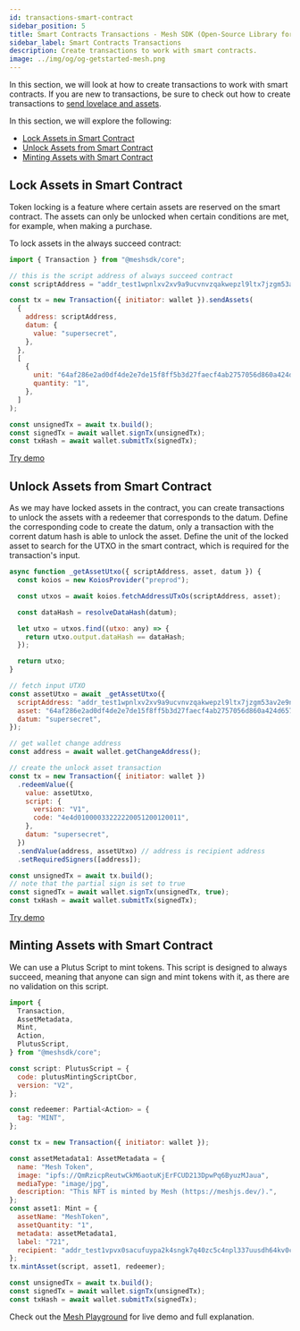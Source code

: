 ```yaml
---
id: transactions-smart-contract
sidebar_position: 5
title: Smart Contracts Transactions - Mesh SDK (Open-Source Library for Building Web3 Apps on the Cardano Blockchain)
sidebar_label: Smart Contracts Transactions
description: Create transactions to work with smart contracts.
image: ../img/og/og-getstarted-mesh.png
---
```


In this section, we will look at how to create transactions to work with smart contracts. If you are new to transactions, be sure to check out how to create transactions to [send lovelace and assets](transactions-basic).

In this section, we will explore the following:

- [Lock Assets in Smart Contract](#lock-assets-in-smart-contract)
- [Unlock Assets from Smart Contract](#unlock-assets-from-smart-contract)
- [Minting Assets with Smart Contract](#minting-assets-with-smart-contract)

## Lock Assets in Smart Contract

Token locking is a feature where certain assets are reserved on the smart contract. The assets can only be unlocked when certain conditions are met, for example, when making a purchase.

To lock assets in the always succeed contract:

```javascript
import { Transaction } from "@meshsdk/core";

// this is the script address of always succeed contract
const scriptAddress = "addr_test1wpnlxv2xv9a9ucvnvzqakwepzl9ltx7jzgm53av2e9ncv4sysemm8";

const tx = new Transaction({ initiator: wallet }).sendAssets(
  {
    address: scriptAddress,
    datum: {
      value: "supersecret",
    },
  },
  [
    {
      unit: "64af286e2ad0df4de2e7de15f8ff5b3d27faecf4ab2757056d860a424d657368546f6b656e",
      quantity: "1",
    },
  ]
);

const unsignedTx = await tx.build();
const signedTx = await wallet.signTx(unsignedTx);
const txHash = await wallet.submitTx(signedTx);
```

[Try demo](https://meshjs.dev/apis/transaction/smart-contract#lockAssets)

## Unlock Assets from Smart Contract

As we may have locked assets in the contract, you can create transactions to unlock the assets with a redeemer that corresponds to the datum. Define the corresponding code to create the datum, only a transaction with the corrent datum hash is able to unlock the asset. Define the unit of the locked asset to search for the UTXO in the smart contract, which is required for the transaction's input.

```javascript
async function _getAssetUtxo({ scriptAddress, asset, datum }) {
  const koios = new KoiosProvider("preprod");

  const utxos = await koios.fetchAddressUTxOs(scriptAddress, asset);

  const dataHash = resolveDataHash(datum);

  let utxo = utxos.find((utxo: any) => {
    return utxo.output.dataHash == dataHash;
  });

  return utxo;
}

// fetch input UTXO
const assetUtxo = await _getAssetUtxo({
  scriptAddress: "addr_test1wpnlxv2xv9a9ucvnvzqakwepzl9ltx7jzgm53av2e9ncv4sysemm8",
  asset: "64af286e2ad0df4de2e7de15f8ff5b3d27faecf4ab2757056d860a424d657368546f6b656e",
  datum: "supersecret",
});

// get wallet change address
const address = await wallet.getChangeAddress();

// create the unlock asset transaction
const tx = new Transaction({ initiator: wallet })
  .redeemValue({
    value: assetUtxo,
    script: {
      version: "V1",
      code: "4e4d01000033222220051200120011",
    },
    datum: "supersecret",
  })
  .sendValue(address, assetUtxo) // address is recipient address
  .setRequiredSigners([address]);

const unsignedTx = await tx.build();
// note that the partial sign is set to true
const signedTx = await wallet.signTx(unsignedTx, true);
const txHash = await wallet.submitTx(signedTx);
```

[Try demo](https://meshjs.dev/apis/transaction/smart-contract#unlockAssets)

## Minting Assets with Smart Contract

We can use a Plutus Script to mint tokens. This script is designed to always succeed, meaning that anyone can sign and mint tokens with it, as there are no validation on this script.

```javascript
import {
  Transaction,
  AssetMetadata,
  Mint,
  Action,
  PlutusScript,
} from "@meshsdk/core";

const script: PlutusScript = {
  code: plutusMintingScriptCbor,
  version: "V2",
};

const redeemer: Partial<Action> = {
  tag: "MINT",
};

const tx = new Transaction({ initiator: wallet });

const assetMetadata1: AssetMetadata = {
  name: "Mesh Token",
  image: "ipfs://QmRzicpReutwCkM6aotuKjErFCUD213DpwPq6ByuzMJaua",
  mediaType: "image/jpg",
  description: "This NFT is minted by Mesh (https://meshjs.dev/).",
};
const asset1: Mint = {
  assetName: "MeshToken",
  assetQuantity: "1",
  metadata: assetMetadata1,
  label: "721",
  recipient: "addr_test1vpvx0sacufuypa2k4sngk7q40zc5c4npl337uusdh64kv0c7e4cxr",
};
tx.mintAsset(script, asset1, redeemer);

const unsignedTx = await tx.build();
const signedTx = await wallet.signTx(unsignedTx);
const txHash = await wallet.submitTx(signedTx);
```

Check out the [Mesh Playground](https://meshjs.dev/apis/transaction/smart-contract) for live demo and full explanation.
